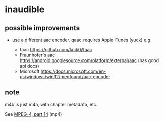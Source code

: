 # inaudible


## possible improvements

* use a different aac encoder.  qaac requires Apple iTunes (yuck)
  e.g. 

  * faac https://github.com/knik0/faac
  * Fraunhofer's aac https://android.googlesource.com/platform/external/aac  (has good api docs)
  * Microsoft https://docs.microsoft.com/en-us/windows/win32/medfound/aac-encoder


## note
m4b is just m4a, with chapter metadata, etc.

See [MPEG-4, part 14](https://en.wikipedia.org/wiki/MPEG-4_Part_14#Metadata) (mp4)

